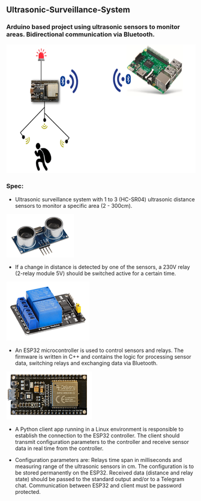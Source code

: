## Ultrasonic-Surveillance-System
### Arduino based project using ultrasonic sensors to monitor areas. Bidirectional communication via Bluetooth.  
<img src="./media/image4.png" style="width:7.26806in;height:3.56111in" />

### Spec:

* Ultrasonic surveillance system with 1 to 3
(HC-SR04) ultrasonic distance sensors to monitor a specific area (2 -
300cm).   
<img src="./media/image1.png" />

* If a change in distance is detected by one of the sensors, a 230V
relay (2-relay module 5V) should be switched active for a certain time. 
<img src="./media/image2.png" />

* An ESP32 microcontroller is used to control sensors and relays.
The firmware is written in C++ and contains the logic for processing sensor data,
switching relays and exchanging data via Bluetooth.  
<img src="./media/image3.png" /> 

* A Python client app running in a Linux environment is responsible to
establish the connection to the ESP32 controller. The client should
transmit configuration parameters to the controller and receive sensor
data in real time from the controller.  
  
* Configuration parameters are: Relays time span in milliseconds and
measuring range of the ultrasonic sensors in cm. The configuration is to
be stored permanently on the ESP32. Received data (distance and relay
state) should be passed to the standard output and/or to a Telegram
chat. Communication between ESP32 and client must be password protected.
